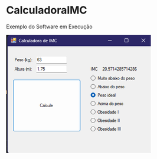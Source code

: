 # CalculadoraIMC


Exemplo do Software em Execução

![Software em execução](https://github.com/MarcosDAndrade/CalculadoraIMC/blob/master/img.jpg)
